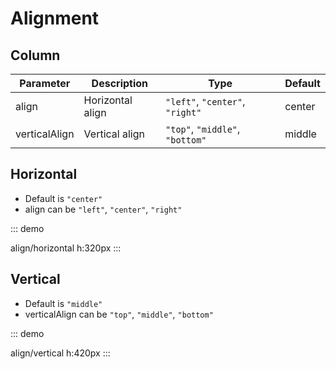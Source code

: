 # Alignment

## Column

| Parameter     | Description     | Type                            | Default |
| ------------- | --------------- | ------------------------------- | ------- |
| align         | Horizontal align | `"left"`, `"center"`, `"right"` | center  |
| verticalAlign | Vertical align   | `"top"`, `"middle"`, `"bottom"` | middle  |

## Horizontal

- Default is `"center"`
- align can be `"left"`, `"center"`, `"right"`

::: demo

align/horizontal
h:320px
:::

## Vertical

- Default is `"middle"`
- verticalAlign can be `"top"`, `"middle"`, `"bottom"`

::: demo

align/vertical
h:420px
:::
